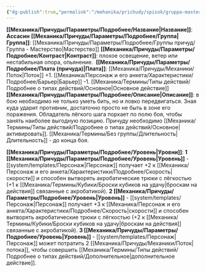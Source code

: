 ```yaml
---
{"dg-publish":true,"permalink":"/mehanika/prichudy/spisok/gruppa-masterstvo/assasin/"}
---
```


**[[Механика/Причуды/Параметры/Подробнее/Название\|Название]]**: **Ассасин**
**[[Механика/Причуды/Параметры/Подробнее/Группа\|Группа]]**: [[Механика/Причуды/Параметры/Подробнее/Группы причуд/Группа - Мастерство\|Мастерство]] 
**[[Механика/Причуды/Параметры/Подробнее/Контраст\|Контраст]]**: плохое освещение, ветер или нестабильная опора, опьянение. 
**[[Механика/Причуды/Параметры/Подробнее/Плата (причуда)\|Плата]]**: [[Механика/Причуды/Механики/Поток\|Поток]] +1. [[Механика/Персонаж и его анкета/Характеристики/Подробнее/Барьер\|Барьер]] -1. [[Механика/Термины/Типы действий/Подробнее о типах действий/Основное\|Основное действие]]
**[[Механика/Причуды/Параметры/Подробнее/Описание\|Описание]]**: в бою необходимо не только уметь бить, но и ловко передвигаться. Зная куда ударит противник, достаточно просто не быть в зоне его поражения. Обладатель лёгкого шага порхает по полю боя, чтобы занять наиболее выгодную позицию. Причуду необходимо [[Механика/Термины/Типы действий/Подробнее о типах действий/Основное\|активировать]]. [[Механика/Термины/Без группы/Длительность\|Длительность]] - до конца боя.

**[[Механика/Причуды/Параметры/Подробнее/Уровень\|Уровни]]**:
**1 [[Механика/Причуды/Параметры/Подробнее/Уровень\|Уровень]]** - [[system/templates/Персонаж\|Персонаж]] получает +2 к [[Механика/Персонаж и его анкета/Характеристики/Подробнее/Скорость\|скорости]] и способен вытворять акробатические трюки с лёгкостью (+1 к [[Механика/Термины/Кубики/Броски кубиков на удачу\|броскам на действия]] связанные с акробатикой).
**2 [[Механика/Причуды/Параметры/Подробнее/Уровень\|Уровень]]** - [[system/templates/Персонаж\|Персонаж]] получает +3 к [[Механика/Персонаж и его анкета/Характеристики/Подробнее/Скорость\|скорости]] и способен вытворять акробатические трюки с лёгкостью (+2 к [[Механика/Термины/Кубики/Броски кубиков на удачу\|броскам на действия]] связанные с акробатикой).
**3 [[Механика/Причуды/Параметры/Подробнее/Уровень\|Уровень]]** - [[system/templates/Персонаж\|Персонаж]] может потратить 2 [[Механика/Причуды/Механики/Поток\|потока]], чтобы совершить [[Механика/Термины/Типы действий/Подробнее о типах действий/Дополнительное\|дополнительное действие]].